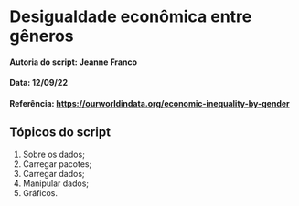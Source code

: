# Desigualdade econômica entre gêneros

#### Autoria do script: Jeanne Franco
#### Data: 12/09/22
#### Referência: https://ourworldindata.org/economic-inequality-by-gender

## Tópicos do script

1. Sobre os dados;
2. Carregar pacotes;
3. Carregar dados;
4. Manipular dados;
5. Gráficos.
